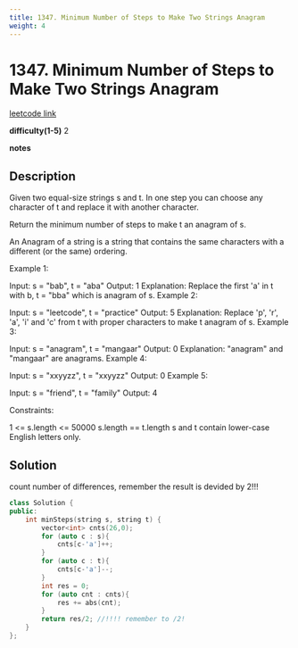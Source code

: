 ```yaml
---
title: 1347. Minimum Number of Steps to Make Two Strings Anagram
weight: 4
---
```

# 1347. Minimum Number of Steps to Make Two Strings Anagram
[leetcode link](https://leetcode.com/problems/minimum-number-of-steps-to-make-two-strings-anagram/)

**difficulty(1-5)** 
2

**notes**   


## Description
Given two equal-size strings s and t. In one step you can choose any character of t and replace it with another character.

Return the minimum number of steps to make t an anagram of s.

An Anagram of a string is a string that contains the same characters with a different (or the same) ordering.

 

Example 1:

Input: s = "bab", t = "aba"
Output: 1
Explanation: Replace the first 'a' in t with b, t = "bba" which is anagram of s.
Example 2:

Input: s = "leetcode", t = "practice"
Output: 5
Explanation: Replace 'p', 'r', 'a', 'i' and 'c' from t with proper characters to make t anagram of s.
Example 3:

Input: s = "anagram", t = "mangaar"
Output: 0
Explanation: "anagram" and "mangaar" are anagrams. 
Example 4:

Input: s = "xxyyzz", t = "xxyyzz"
Output: 0
Example 5:

Input: s = "friend", t = "family"
Output: 4
 

Constraints:

1 <= s.length <= 50000
s.length == t.length
s and t contain lower-case English letters only.

## Solution
count number of differences, remember the result is devided by 2!!!

```c++
class Solution {
public:
    int minSteps(string s, string t) {
        vector<int> cnts(26,0);
        for (auto c : s){
            cnts[c-'a']++;
        }
        for (auto c : t){
            cnts[c-'a']--;
        }
        int res = 0;
        for (auto cnt : cnts){
            res += abs(cnt);
        }
        return res/2; //!!!! remember to /2!
    }
};
```



